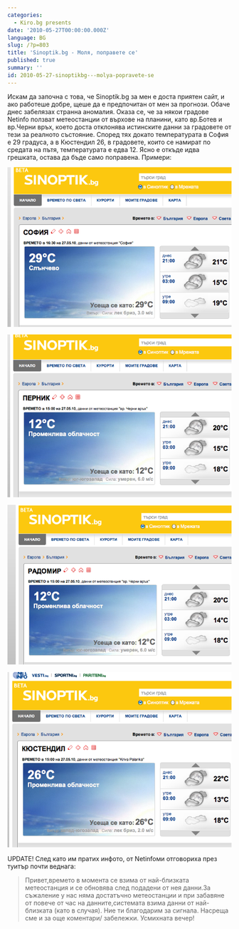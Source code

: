 ```yaml
---
categories:
  - Kiro.bg presents
date: '2010-05-27T00:00:00.000Z'
language: BG
slug: /?p=803
title: 'Sinoptik.bg - Моля, поправете се'
published: true
summary: ''
id: 2010-05-27-sinoptikbg---molya-popravete-se
---
```


Искам да започна с това, че Sinoptik.bg за мен е доста приятен сайт, и ако работеше добре, щеше да е предпочитан от мен за прогнози. Обаче днес забелязах странна аномалия. Оказа се, че за някои градове Netinfo ползват метеостанции от върхове на планини, като вр.Ботев и вр.Черни връх, което доста отклонява истинските данни за градовете от тези за реалното състояние. Според тях докато температурата в София е 29 градуса, а в Кюстендил 26, в градовете, които се намират по средата на пътя, температурата е едва 12. Ясно е откъде идва грешката, остава да бъде само поправена. Примери: 

![](https://raw.githubusercontent.com/kirilchristov/blog_images/main/2010/05/Sofia.png)

 

![](https://raw.githubusercontent.com/kirilchristov/blog_images/main/2010/05/pernik.png)

 

![](https://raw.githubusercontent.com/kirilchristov/blog_images/main/2010/05/radomir.png)

 

![](https://raw.githubusercontent.com/kirilchristov/blog_images/main/2010/05/kyustendil.png)

 UPDATE! След като им пратих инфото, от Netinfoми отговориха през туитър почти веднага:

> Привет,времето в момента се взима от най-близката метеостанция и се обновява след подадени от нея данни.За съжаление у нас няма достатъчно метеостанции и при забавяне от повече от час на данните,системата взима данни от най-близката (като в случая). Ние ти благодарим за сигнала. Насреща сме и за още коментари/ забележки. Усмихната вечер!
